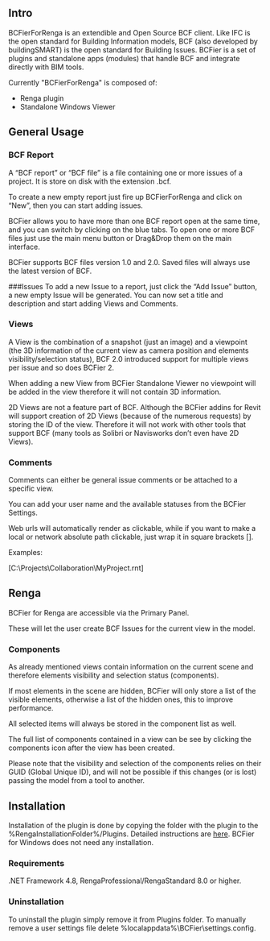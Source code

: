 ## Intro ##

BCFierForRenga is an extendible and Open Source BCF client. Like IFC is the open standard for Building Information models, BCF (also developed by buildingSMART) is the open standard for Building Issues. BCFier is a set of plugins and standalone apps (modules) that handle BCF and integrate directly with BIM tools.

Currently "BCFierForRenga" is composed of:

- Renga plugin
- Standalone Windows Viewer

## General Usage ##


### BCF Report ###

A “BCF report” or “BCF file” is a file containing one or more issues of a project. It is store on disk with the extension .bcf.

To create a new empty report just fire up BCFierForRenga and click on “New”, then you can start adding issues.

BCFier allows you to have more than one BCF report open at the same time, and you can switch by clicking on the blue tabs. To open one or more BCF files just use the main menu button or Drag&Drop them on the main interface.

BCFier supports BCF files version 1.0 and 2.0. Saved files will always use the latest version of BCF.

###Issues To add a new Issue to a report, just click the “Add Issue” button, a new empty Issue will be generated. You can now set a title and description and start adding Views and Comments.

### Views ###

A View is the combination of a snapshot (just an image) and a viewpoint (the 3D information of the current view as camera position and elements visibility/selection status), BCF 2.0 introduced support for multiple views per issue and so does BCFier 2.

When adding a new View from BCFier Standalone Viewer no viewpoint will be added in the view therefore it will not contain 3D information.

2D Views are not a feature part of BCF. Although the BCFier addins for Revit will support creation of 2D Views (because of the numerous requests) by storing the ID of the view. Therefore it will not work with other tools that support BCF (many tools as Solibri or Navisworks don’t even have 2D Views).

### Comments ###

Comments can either be general issue comments or be attached to a specific view.

You can add your user name and the available statuses from the BCFier Settings.

Web urls will automatically render as clickable, while if you want to make a local or network absolute path clickable, just wrap it in square brackets [].

Examples:

[C:\Projects\Collaboration\MyProject.rnt]

## Renga

BCFier for Renga are accessible via the Primary Panel.

These will let the user create BCF Issues for the current view in the model.

### Components ###

As already mentioned views contain information on the current scene and therefore elements visibility and selection status (components).

If most elements in the scene are hidden, BCFier will only store a list of the visible elements, otherwise a list of the hidden ones, this to improve performance.

All selected items will always be stored in the component list as well.

The full list of components contained in a view can be see by clicking the components icon after the view has been created.

Please note that the visibility and selection of the components relies on their GUID (Global Unique ID), and will not be possible if this changes (or is lost) passing the model from a tool to another.

## Installation ##

Installation of the plugin is done by copying the folder with the plugin to the %RengaInstallationFolder%/Plugins. Detailed instructions are [here](https://help.rengabim.com/api/how-to-implement-a-plugin.html). BCFier for Windows does not need any installation.

### Requirements ###

.NET Framework 4.8, RengaProfessional/RengaStandard 8.0 or higher.

### Uninstallation ###

To uninstall the plugin simply remove it from Plugins folder. To manually remove a user settings file delete %localappdata%\BCFier\settings.config.
